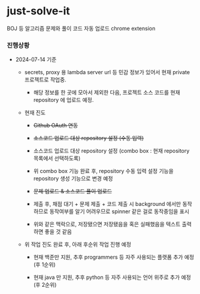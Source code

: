 # just-solve-it
BOJ 등 알고리즘 문제와 풀이 코드 자동 업로드 chrome extension


### 진행상황
- 2024-07-14 기준

  - secrets, proxy 용 lambda server url 등 민감 정보가 있어서 현재 private 프로젝트로 작업중.
    
     - 해당 정보를 한 곳에 모아서 제외한 다음, 프로젝트 소스 코드를 현재 repository 에 업로드 예정.

  - 현재 진도
    
     - ~~Github OAuth 연동~~
    
     - ~~소스코드 업로드 대상 repository 설정 (수동 입력)~~
    
     - 소스코드 업로드 대상 repository 설정 (combo box : 현재 repository 목록에서 선택하도록)
    
     - 위 combo box 기능 완료 후, repository 수동 입력 설정 기능을 repository 생성 기능으로 변경 예정
    
     - ~~문제 업로드 & 소스코드 풀이 업로드~~
    
     - 제출 후, 채점 대기 + 문제 제출 + 코드 제출 시 background 에서만 동작하므로 동작여부를 알기 어려우므로 spinner 같은 걸로 동작중임을 표시
       
     - 위와 같은 맥락으로, 저장됐으면 저장됐음을 혹은 실패했음을 텍스트 출력하면 좋을 것 같음

   - 위 작업 진도 완료 후, 아래 후순위 작업 진행 예정
       
     - 현재 백준만 지원, 추후 programmers 등 자주 사용되는 플랫폼 추가 예정 (후 1순위)
    
     - 현재 java 만 지원, 추후 python 등 자주 사용되는 언어 위주로 추가 예정 (후 2순위)
